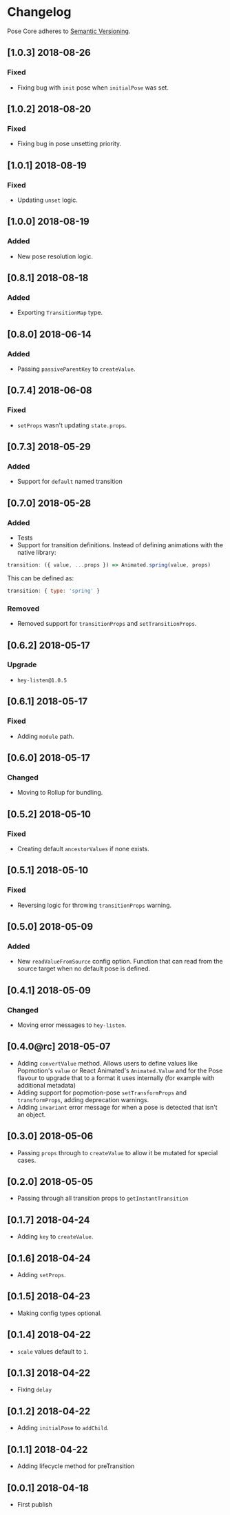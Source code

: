 # Changelog

Pose Core adheres to [Semantic Versioning](http://semver.org/).

## [1.0.3] 2018-08-26

### Fixed

- Fixing bug with `init` pose when `initialPose` was set.

## [1.0.2] 2018-08-20

### Fixed

- Fixing bug in pose unsetting priority.

## [1.0.1] 2018-08-19

### Fixed

- Updating `unset` logic.

## [1.0.0] 2018-08-19

### Added

- New pose resolution logic.

## [0.8.1] 2018-08-18

### Added

- Exporting `TransitionMap` type.

## [0.8.0] 2018-06-14

### Added

- Passing `passiveParentKey` to `createValue`.

## [0.7.4] 2018-06-08

### Fixed

- `setProps` wasn't updating `state.props`.

## [0.7.3] 2018-05-29

### Added

- Support for `default` named transition

## [0.7.0] 2018-05-28

### Added
- Tests
- Support for transition definitions. Instead of defining animations with the native library:

```javascript
transition: ({ value, ...props }) => Animated.spring(value, props)
```

This can be defined as:

```javascript
transition: { type: 'spring' }
```

### Removed
- Removed support for `transitionProps` and `setTransitionProps`.

## [0.6.2] 2018-05-17

### Upgrade

- `hey-listen@1.0.5`

## [0.6.1] 2018-05-17

### Fixed

- Adding `module` path.

## [0.6.0] 2018-05-17

### Changed

- Moving to Rollup for bundling.

## [0.5.2] 2018-05-10

### Fixed

- Creating default `ancestorValues` if none exists.

## [0.5.1] 2018-05-10

### Fixed

- Reversing logic for throwing `transitionProps` warning.

## [0.5.0] 2018-05-09

### Added

- New `readValueFromSource` config option. Function that can read from the source target when no default pose is defined.

## [0.4.1] 2018-05-09

### Changed

- Moving error messages to `hey-listen`.

## [0.4.0@rc] 2018-05-07

- Adding `convertValue` method. Allows users to define values like Popmotion's `value` or React Animated's `Animated.Value` and for the Pose flavour to upgrade that to a format it uses internally (for example with additional metadata)
- Adding support for popmotion-pose `setTransformProps` and `transformProps`, adding deprecation warnings.
- Adding `invariant` error message for when a pose is detected that isn't an object.

## [0.3.0] 2018-05-06

- Passing `props` through to `createValue` to allow it be mutated for special cases.

## [0.2.0] 2018-05-05

- Passing through all transition props to `getInstantTransition`

## [0.1.7] 2018-04-24

- Adding `key` to `createValue`.

## [0.1.6] 2018-04-24

- Adding `setProps`.

## [0.1.5] 2018-04-23

- Making config types optional.

## [0.1.4] 2018-04-22

- `scale` values default to `1`.

## [0.1.3] 2018-04-22

- Fixing `delay`

## [0.1.2] 2018-04-22

- Adding `initialPose` to `addChild`.

## [0.1.1] 2018-04-22

- Adding lifecycle method for preTransition

## [0.0.1] 2018-04-18

- First publish
